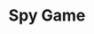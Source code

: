 ---
title: "Spy Game"
year: 2001
rating: 2
stars: "★★"
rewatched: false
permalink: "spy-game"
watched_on: 2024-10-06
---